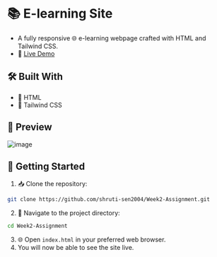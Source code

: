 # 📚 E-learning Site
- A fully responsive 🌐 e-learning webpage crafted with HTML and Tailwind CSS.​
- 🔗 [Live Demo](https://shruti-sen2004.github.io/Week2-Assignment/)

## 🛠️ Built With
- 🧱 HTML
- 🎨 Tailwind CSS

## 📸 Preview
![image](https://github.com/user-attachments/assets/601d1ee1-29ee-4b75-96fb-481411b9835d)

## 🚀 Getting Started
1. 📥 Clone the repository:
```bash
git clone https://github.com/shruti-sen2004/Week2-Assignment.git
``` 
2. 📂 Navigate to the project directory:
```bash
cd Week2-Assignment
```
3. 🌐 Open `index.html` in your preferred web browser.
4. You will now be able to see the site live.


